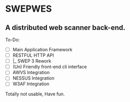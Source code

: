 # SWEPWES
## A distributed web scanner back-end.

To-Do:
- [ ] Main Application Framework  
- [ ] RESTFUL HTTP API  
- [ ] |_ SWEP 3 Rework
- [ ] (Un) Friendly front-end cli interface  
- [ ] AWVS Integration
- [ ] NESSUS Integration
- [ ] W3AF Integration  

Totally not usable, Have fun.
